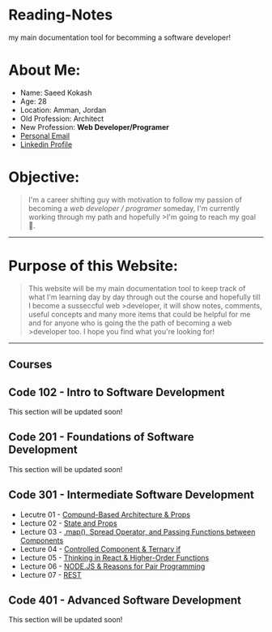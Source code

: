 # Reading-Notes
my main documentation tool for becomming a software developer!

# **About Me:**
- Name: Saeed Kokash
- Age: 28
- Location: Amman, Jordan
- Old Profession: Architect
- New Profession: **Web Developer/Programer**
- [Personal Email](mailto:saeedkokash@gmail.com)
- [Linkedin Profile](www.Linkedin.com/in/saeedkokash)

# **Objective:**
>I'm a career shifting guy with motivation to follow my passion of becoming a *web developer / programer* someday, I'm currently working through my path and hopefully >I'm going to reach my goal 🤞.

<hr>

# Purpose of this Website:

>This website will be my main documentation tool to keep track of what I'm learning day by day through out the course and hopefully till I become a susseccful web >developer, it will show notes, comments, useful concepts and many more items that could be helpful for me and for anyone who is going the the path of becoming a web >developer too. I hope you find what you're looking for!

<hr>

## **Courses**

## Code 102 - Intro to Software Development

This section will be updated soon!

## Code 201 - Foundations of Software Development

This section will be updated soon!

## Code 301 - Intermediate Software Development

- Lecutre 01 - [Compund-Based Architecture & Props](https://github.com/SaeedKokash/-Reading-Notes/blob/main/301-Classes/301-Lecture01.md)
- Lecture 02 - [State and Props](https://github.com/SaeedKokash/-Reading-Notes/blob/main/301-Classes/301-Lecture02.md)
- Lecture 03 - [.map(), Spread Operator, and Passing Functions between Components](https://github.com/SaeedKokash/-Reading-Notes/blob/main/301-Classes/301-Lecture03.md)
- Lecture 04 - [Controlled Component & Ternary if](https://github.com/SaeedKokash/-Reading-Notes/blob/main/301-Classes/301-Lecture04.md)
- Lecture 05 - [Thinking in React & Higher-Order Functions](https://github.com/SaeedKokash/-Reading-Notes/blob/main/301-Classes/301-Lecture05.md)
- Lecture 06 - [NODE.JS & Reasons for Pair Programming](https://github.com/SaeedKokash/-Reading-Notes/blob/main/301-Classes/301-Lecture06.md)
- Lecture 07 - [REST](https://github.com/SaeedKokash/-Reading-Notes/blob/main/301-Classes/301-Lecture07.md)

## Code 401 - Advanced Software Development

This section will be updated soon!
